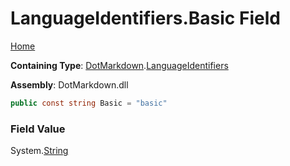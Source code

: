 <a name="_top"></a>

# LanguageIdentifiers\.Basic Field

[Home](../../../README.md#_top)

**Containing Type**: [DotMarkdown](../../README.md#_top)\.[LanguageIdentifiers](../README.md#_top)

**Assembly**: DotMarkdown\.dll

```csharp
public const string Basic = "basic"
```

### Field Value

System\.[String](https://docs.microsoft.com/en-us/dotnet/api/system.string)